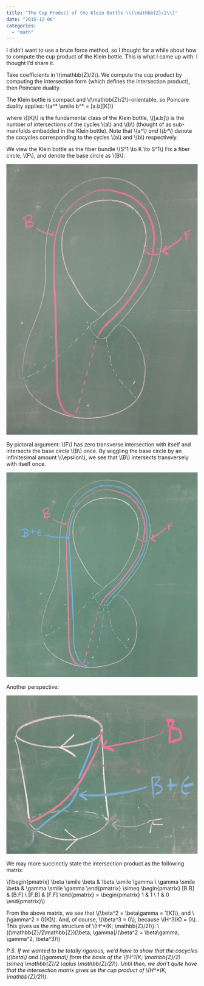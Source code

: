 ```yaml
---
title: "The Cup Product of the Klein Bottle \\(\mathbb{Z}/2\\)"
date: "2015-12-06"
categories: 
  - "math"
---
```


I didn’t want to use a brute force method, so I thought for a while about how to compute the cup product of the Klein bottle. This is what I came up with. I thought I’d share it.

Take coefficients in \\(\mathbb{Z}/2\\). We compute the cup product by computing the intersection form (which defines the intersection product), then Poincare duality.

The Klein bottle is compact and \\(\mathbb{Z}/2\\)-orientable, so Poincare duality applies: \\\(a^* \smile b^* = [a.b][K]\\\)

where \\([K]\\) is the fundamental class of the Klein bottle, \\([a.b]\\) is the number of intersections of the cycles \\(a\\) and \\(b\\) (thought of as sub-manifolds embedded in the Klein bottle). Note that \\(a^*\\) and \\(b^*\\) denote the cocycles corresponding to the cycles \\(a\\) and \\(b\\) respectively.

We view the Klein bottle as the fiber bundle \\\(S^1 \to K \to S^1\\\) Fix a fiber circle, \\(F\\), and denote the base circle as \\(B\\).

[![Bildschirmfoto 2015-12-05 um 11.30.39 nachm.](/images/wp-content/uploads/2015/12/Bildschirmfoto-2015-12-05-um-11.30.39-nachm..png)](/images/wp-content/uploads/2015/12/Bildschirmfoto-2015-12-05-um-11.30.39-nachm..png)

By pictoral argument: \\(F\\) has zero transverse intersection with itself and intersects the base circle \\(B\\) once. By wiggling the base circle by an infinitesimal amount \\(\epsilon\\), we see that \\(B\\) intersects transversely with itself once.

[![12357042_10206886886803333_1012793434986428670_o](/images/wp-content/uploads/2015/12/12357042_10206886886803333_1012793434986428670_o.jpg)](/images/wp-content/uploads/2015/12/12357042_10206886886803333_1012793434986428670_o.jpg)

Another perspective:

![Bildschirmfoto 2015-12-05 um 11.30.22 nachm.](/images/wp-content/uploads/2015/12/Bildschirmfoto-2015-12-05-um-11.30.22-nachm..png)

We may more succinctly state the intersection product as the following matrix:

\\\(\begin{pmatrix} \beta \smile \beta & \beta \smile \gamma \\ \gamma \smile \beta & \gamma \smile \gamma \end{pmatrix} \simeq \begin{pmatrix} [B.B] & [B.F] \\ [F.B] & [F.F] \end{pmatrix} = \begin{pmatrix} 1 & 1 \\ 1 & 0 \end{pmatrix}\\\)

From the above matrix, we see that \\(\beta^2 = \beta\gamma = 1[K]\\), and \\(\gamma^2 = 0[K]\\). And, of course, \\(\beta^3 = 0\\), because \\(H^3(K) = 0\\). This gives us the ring structure of \\(H^*(K; \mathbb{Z}/2)\\): \\\((\mathbb{Z}/2\mathbb{Z})[\beta, \gamma]/(\beta^2 + \beta\gamma, \gamma^2, \beta^3)\\\)

_P.S. If we wanted to be totally rigorous, we’d have to show that the cocycles \\(\beta\\) and \\(\gamma\\) form the basis of the \\(H^1(K; \mathbb{Z}/2) \simeq \mathbb{Z}/2 \oplus \mathbb{Z}/2)\\). Until then, we don’t quite have that the intersection matrix gives us the cup product of \\(H^*(K; \mathbb{Z}/2)\\)._
